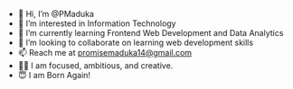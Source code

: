 - 👋 Hi, I’m @PMaduka
- 👀 I’m interested in Information Technology
- 🌱 I’m currently learning Frontend Web Development and Data Analytics
- 💞️ I’m looking to collaborate on learning web development skills
- 📫 Reach me at promisemaduka14@gmail.com
- 👨‍💼 I am focused, ambitious, and creative.
- 😇 I am Born Again!
<!---
PMaduka/PMaduka is a ✨ special ✨ repository because its `README.md` (this file) appears on your GitHub profile.
You can click the Preview link to take a look at your changes.
--->
